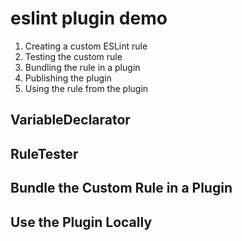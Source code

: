 # eslint plugin demo

1. Creating a custom ESLint rule
2. Testing the custom rule
3. Bundling the rule in a plugin
4. Publishing the plugin
5. Using the rule from the plugin

## VariableDeclarator

## RuleTester

## Bundle the Custom Rule in a Plugin

## Use the Plugin Locally

